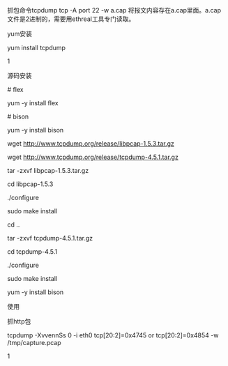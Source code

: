 抓包命令tcpdump tcp -A port 22 -w a.cap 将报文内容存在a.cap里面。a.cap文件是2进制的，需要用ethreal工具专门读取。

yum安装

yum install tcpdump

1

源码安装

\# flex   

yum -y install flex  



\# bison  

yum -y install bison



wget http://www.tcpdump.org/release/libpcap-1.5.3.tar.gz    

wget http://www.tcpdump.org/release/tcpdump-4.5.1.tar.gz    

tar -zxvf libpcap-1.5.3.tar.gz    

cd libpcap-1.5.3    

./configure    

sudo make install    



cd ..    

tar -zxvf tcpdump-4.5.1.tar.gz    

cd tcpdump-4.5.1    

./configure    

sudo make install   



yum -y install bison



使用

抓http包



tcpdump -XvvennSs 0 -i eth0 tcp\[20:2\]=0x4745 or tcp\[20:2\]=0x4854 -w /tmp/capture.pcap

1




